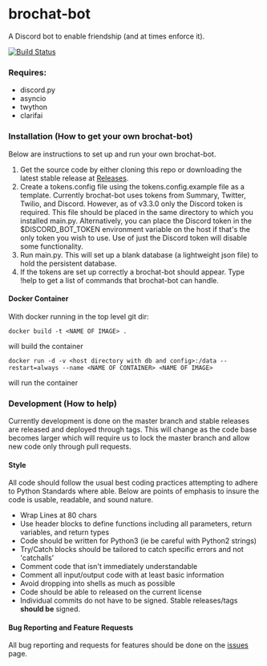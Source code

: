 # brochat-bot
A Discord bot to enable friendship (and at times enforce it).

[![Build Status](https://travis-ci.org/nluedtke/brochat-bot.svg?branch=master)](https://travis-ci.org/nluedtke/brochat-bot.svg?branch=master)

### Requires:
  - discord.py
  - asyncio
  - twython
  - clarifai

### Installation (How to get your own brochat-bot)
Below are instructions to set up and run your own brochat-bot.

  1) Get the source code by either cloning this repo or downloading the 
  latest stable release at [Releases](../../releases/latest).
  2) Create a tokens.config file using the tokens.config.example file as
   a template. Currently brochat-bot uses tokens from Summary, Twitter,
   Twilio, and Discord. However, as of v3.3.0 only the Discord token is
   required. This file should be placed in the same directory to which you
   installed main.py. Alternatively, you can place the Discord token in
   the $DISCORD_BOT_TOKEN environment variable on the host if that's the
   only token you wish to use. Use of just the Discord token will
   disable some functionality.
  3) Run main.py. This will set up a blank database (a lightweight json 
   file) to hold the persistent database.
  4) If the tokens are set up correctly a brochat-bot should appear.
  Type !help to get a list of commands that brochat-bot can handle.

#### Docker Container
With docker running in the top level git dir:
```
docker build -t <NAME OF IMAGE> .
```
will build the container
```
docker run -d -v <host directory with db and config>:/data --restart=always --name <NAME OF CONTAINER> <NAME OF IMAGE>
```
will run the container

### Development (How to help)
Currently development is done on the master branch and stable releases 
are released and deployed through tags. This will change as the code 
base becomes larger which will require us to lock the master branch and 
allow new code only through pull requests. 
#### Style
All code should follow the usual best coding practices attempting to 
adhere to Python Standards where able. Below are points of emphasis to 
insure the code is usable, readable, and sound nature.
  
  - Wrap Lines at 80 chars
  - Use header blocks to define functions including all parameters, 
  return variables, and return types
  - Code should be written for Python3 (ie be careful with Python2 
  strings)
  - Try/Catch blocks should be tailored to catch specific errors and 
  not 'catchalls'
  - Comment code that isn't immediately understandable
  - Comment all input/output code with at least basic information
  - Avoid dropping into shells as much as possible
  - Code should be able to released on the current license
  - Individual commits do not have to be signed. Stable releases/tags 
  **should be** signed.
#### Bug Reporting and Feature Requests
All bug reporting and requests for features should be done on the 
[issues](../../issues/) page.
